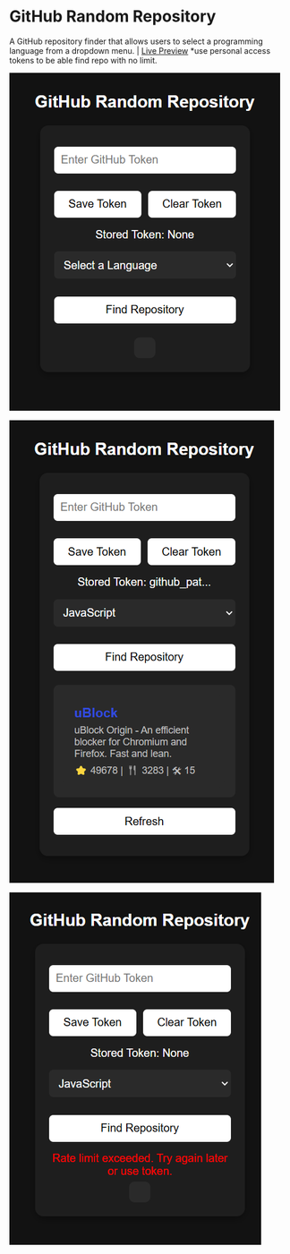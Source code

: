 # GitHub Random Repository
A GitHub repository finder that allows users to select a programming language from a dropdown menu. | [Live Preview](https://reyfaldy.github.io/roadmap.sh-fe-projects/18-GitHub%20Random%20Repository/)
*use personal access tokens to be able find repo with no limit.

![Initial Load](./initialload.png)

![Fetch With Token](./fetchrepo.png)

![Fetch Rate Limited](./fetchrepo-nontoken.png)
